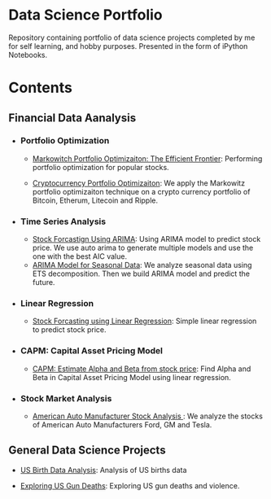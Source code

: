 # Data Science Portfolio
Repository containing portfolio of data science projects completed by me for self learning, and hobby purposes. Presented in the form of iPython Notebooks.

# Contents

## Financial Data Aanalysis

- ### Portfolio Optimization

	- [Markowitch Portfolio Optimizaiton: The Efficient Frontier](https://github.com/mrmushfiq/python_meets_finance/blob/master/Portfolio_optimization/efficient_frontier_Portfolio_optimization.ipynb): Performing portfolio optimization for popular stocks.

	- [Cryptocurrency Portfolio Optimizaiton](https://github.com/mrmushfiq/python_meets_finance/blob/master/cryptocurrency_portfolio_optimization/cryptocurrency_portfolio_optimization.ipynb): We apply the Markowitz portfolio optimizaiton technique on a crypto currency portfolio of Bitcoin, Etherum, Litecoin and Ripple. 

- ### Time Series Analysis

	- [Stock Forcastign Using ARIMA](https://github.com/mrmushfiq/python_meets_finance/blob/master/arima_stock_forcasting/auto_ARIMA_stock_forecasting.ipynb): Using ARIMA model to predict stock price. We use auto arima to generate multiple models and use the one with the best AIC value.
	- [ARIMA Model for Seasonal Data](https://github.com/mrmushfiq/python_meets_finance/blob/master/ARIMA_seasonal/ARIMA_seasonal.ipynb): We analyze seasonal data using ETS decomposition. Then we build ARIMA model and predict the future.

- ### Linear Regression

	- [Stock Forcasting using Linear Regression](https://github.com/mrmushfiq/python_meets_finance/blob/master/Linear_regression/stock_market_linear_regression.ipynb): Simple linear regression to predict stock price.

- ### CAPM: Capital Asset Pricing Model

	- [CAPM: Estimate Alpha and Beta from stock price](https://github.com/mrmushfiq/python_meets_finance/blob/master/CAPM_capital_asset_pricing_model/CAPM_capital_asset_pricing_model.ipynb):  Find Alpha and Beta in Capital Asset Pricing Model using linear regression. 

- ### Stock Market Analysis

	- [American Auto Manufacturer Stock Analysis ](https://github.com/mrmushfiq/python_meets_finance/blob/master/stock_analysis/auto%20manufacturers_Stock_Analysis.ipynb):  We analyze the stocks of American Auto Manufacturers Ford, GM and Tesla. 


## General Data Science Projects
   - [US Birth Data Analysis](https://github.com/mrmushfiq/data-science-portfolio/blob/master/us_births/us_births.ipynb): Analysis of US births data

   - [Exploring US Gun Deaths](https://github.com/mrmushfiq/data-science-portfolio/blob/master/gun_deaths_us/us_gun_deaths.ipynb): Exploring US gun deaths and violence.    

